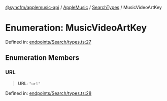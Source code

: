 [@syncfm/applemusic-api](../../../../../../globals.md) / [AppleMusic](../../../index.md) / [SearchTypes](../index.md) / MusicVideoArtKey

# Enumeration: MusicVideoArtKey

Defined in: [endpoints/Search/types.ts:27](https://github.com/sync-fm/applemusic-api/blob/9471caba6a6b5bc92263ffc6e5d9c04672ec1f7f/src/endpoints/Search/types.ts#L27)

## Enumeration Members

### URL

> **URL**: `"url"`

Defined in: [endpoints/Search/types.ts:28](https://github.com/sync-fm/applemusic-api/blob/9471caba6a6b5bc92263ffc6e5d9c04672ec1f7f/src/endpoints/Search/types.ts#L28)
